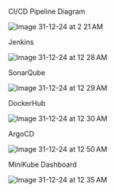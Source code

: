 CI/CD Pipeline Diagram

![Image 31-12-24 at 2 21 AM](https://github.com/user-attachments/assets/840149ea-4d17-4dd3-8d0b-4de067e80eae)


Jenkins

![Image 31-12-24 at 12 28 AM](https://github.com/user-attachments/assets/5a4a819e-f459-43e5-9357-df8d8989e5e0)


SonarQube


![Image 31-12-24 at 12 29 AM](https://github.com/user-attachments/assets/ccb152c5-b7e9-4fff-80dc-b4d23e78b350)


DockerHub

![Image 31-12-24 at 12 30 AM](https://github.com/user-attachments/assets/558ce91e-0fda-4fd7-a321-b18507a10328)


ArgoCD

![Image 31-12-24 at 12 50 AM](https://github.com/user-attachments/assets/7abb402a-2d73-4151-a7a4-e3e0a0b17178)


MiniKube Dashboard

![Image 31-12-24 at 12 35 AM](https://github.com/user-attachments/assets/02c0c431-8bb8-4340-99b7-4d04a66dfd85)



